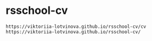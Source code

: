 # rsschool-cv

    https://viktoriia-lotvinova.github.io/rsschool-cv/cv
    https://viktoriia-lotvinova.github.io/rsschool-cv/

